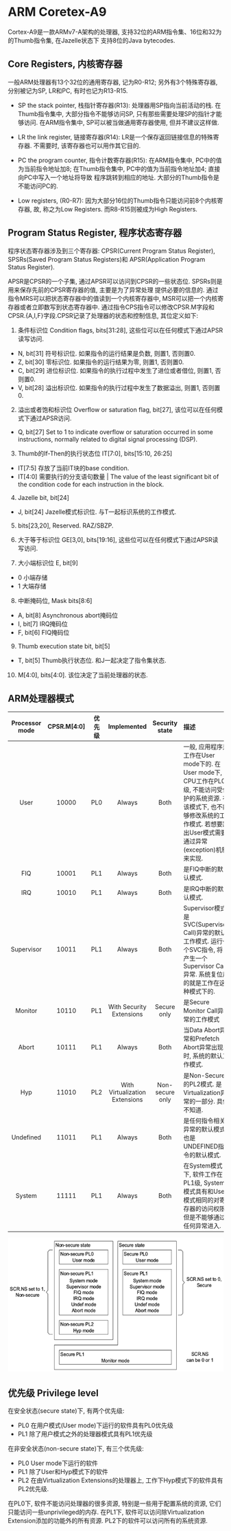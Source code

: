 # ARM Coretex-A9

Cortex-A9是一款ARMv7-A架构的处理器, 支持32位的ARM指令集、16位和32为的Thumb指令集, 在Jazelle状态下
支持8位的Java bytecodes.

## Core Registers, 内核寄存器

一般ARM处理器有13个32位的通用寄存器, 记为R0-R12; 另外有3个特殊寄存器, 分别被记为SP, LR和PC, 有时也记为R13-R15.

* SP the stack pointer, 栈指针寄存器(R13):
处理器用SP指向当前活动的栈. 在Thumb指令集中, 大部分指令不能够访问SP, 只有那些需要处理SP的指针才能够访问.
在ARM指令集中, SP可以被当做通用寄存器使用, 但并不建议这样做.

* LR the link register, 链接寄存器(R14):
LR是一个保存返回链接信息的特殊寄存器. 不需要时, 该寄存器也可以用作其它目的.

* PC the program counter, 指令计数寄存器(R15):
在ARM指令集中, PC中的值为当前指令地址加8; 在Thumb指令集中, PC中的值为当前指令地址加4; 直接向PC中写入一个地址将导致
程序跳转到相应的地址. 大部分的Thumb指令是不能访问PC的.

* Low registers, (R0-R7):
因为大部分16位的Thumb指令只能访问前8个内核寄存器, 故, 称之为Low Registers. 而R8-R15则被成为High Registers.

## Program Status Register, 程序状态寄存器

程序状态寄存器涉及到三个寄存器: CPSR(Current Program Status Register), SPSRs(Saved Program Status Registers)和
APSR(Application Program Status Register).

APSR是CPSR的一个子集, 通过APSR可以访问到CPSR的一些状态位. SPSRs则是用来保存先前的CPSR寄存器的值, 主要是为了异常处理
提供必要的信息的. 通过指令MRS可以把状态寄存器中的值读到一个内核寄存器中, MSR可以把一个内核寄存器或者立即数写到状态寄存器中.
通过指令CPS指令可以修改CPSR.M字段和CPSR.{A,I,F}字段.CPSR记录了处理器的状态和控制信息, 其位定义如下:

1. 条件标识位 Condition flags, bits[31:28], 这些位可以在任何模式下通过APSR读写访问.

* N, bit[31] 符号标识位. 如果指令的运行结果是负数, 则置1, 否则置0.
* Z, bit[30] 零标识位. 如果指令的运行结果为零, 则置1, 否则置0.
* C, bit[29] 进位标识位. 如果指令的执行过程中发生了进位或者借位, 则置1, 否则置0.
* V, bit[28] 溢出标识位. 如果指令的执行过程中发生了数据溢出, 则置1, 否则置0.

2. 溢出或者饱和标识位 Overflow or saturation flag, bit[27], 该位可以在任何模式下通过APSR访问.

* Q, bit[27] Set to 1 to indicate overflow or saturation occurred in some instructions, normally related to digital
signal processing (DSP).

3. Thumb的If-Then的执行状态位 IT[7:0], bits[15:10, 26:25]

* IT[7:5] 存放了当前IT块的base condition.
* IT[4:0] 需要执行的分支语句数量 | The value of the least significant bit of the condition code for each instruction in the block.

4. Jazelle bit, bit[24]

* J, bit[24] Jazelle模式标识位. 与T一起标识系统的工作模式.

5. bits[23,20], Reserved. RAZ/SBZP.

6. 大于等于标识位 GE[3,0], bits[19:16], 这些位可以在任何模式下通过APSR读写访问.

7. 大小端标识位 E, bit[9]

* 0 小端存储
* 1 大端存储

8. 中断掩码位, Mask bits[8:6]

* A, bit[8] Asynchronous abort掩码位
* I, bit[7] IRQ掩码位
* F, bit[6] FIQ掩码位

9. Thumb execution state bit, bit[5]

* T, bit[5] Thumb执行状态位. 和J一起决定了指令集状态.

10. M[4:0], bits[4:0]. 该位决定了当前处理器的状态.

## ARM处理器模式

| Processor mode | CPSR.M[4:0] | 优先级 | Implemented                   | Security state  | 描述 |
|:--------------:|:-----------:|:-----:|:------------------------------:|:---------------:|:-----|
| User           | 10000       | PL0   | Always                         | Both            | 一般, 应用程序是工作在User mode下的. 在User mode下, CPU工作在PL0级, 不能访问受保护的系统资源. 在该模式下, 也不能够修改系统的工作模式. 若想要跳出User模式需要通过异常(exception)机制来实现. |
| FIQ            | 10001       | PL1   | Always                         | Both            | 是FIQ中断的默认模式. |
| IRQ            | 10010       | PL1   | Always                         | Both            | 是IRQ中断的默认模式. |
| Supervisor     | 10011       | PL1   | Always                         | Both            | Supervisor模式是SVC(Supervisor Call)异常的默认工作模式. 运行一个SVC指令, 将产生一个Supervisor Call异常. 系统复位后的就是工作在这种模式下的. |
| Monitor        | 10110       | PL1   | With Security Extensions       | Secure only     | 是Secure Monitor Call异常的工作模式 |
| Abort          | 10111       | PL1   | Always                         | Both            | 当Data Abort异常和Prefetch Abort异常出现时, 系统的默认工作模式. |
| Hyp            | 11010       | PL2   | With Virtualization Extensions | Non-secure only | 是Non-Secure的PL2模式. 是Virtualization异常的一部分. 具体不知道. |
| Undefined      | 11011       | PL1   | Always                         | Both            | 是任何指令相关异常的默认模式, 也是UNDEFINED指令的默认模式. |
| System         | 11111       | PL1   | Always                         | Both            | 在System模式下, 软件工作在PL1级, System模式具有和User模式相同的对寄存器的访问权限, 但是不能够通过任何异常进入. |

![Modes, privilege levels, and security states](/docs/images/processor_modes.png)

## 优先级 Privilege level

在安全状态(secure state)下, 有两个优先级:

* PL0 在用户模式(User mode)下运行的软件具有PL0优先级
* PL1 除了用户模式之外的处理器模式具有PL1优先级

在非安全状态(non-secure state)下, 有三个优先级:

* PL0 User mode下运行的软件
* PL1 除了User和Hyp模式下的软件
* PL2 在由Virtualization Extensions的处理器上, 工作下Hyp模式下的软件具有PL2优先级.

在PL0下, 软件不能访问处理器的很多资源, 特别是一些用于配置系统的资源, 它们只能访问一些unprivileged的内存. 在PL1下, 软件可以访问除Virtualization Extension添加的功能外的所有资源.
PL2下的软件可以访问所有的系统资源.
